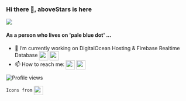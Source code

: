 ### Hi there 👋, aboveStars is here
![](https://media.giphy.com/media/l0K4k1O7RJSghST3a/giphy.gif)
#### As a person who lives on '**pale blue dot**' ...
- 🔭 I’m currently working on DigitalOcean Hosting & Firebase Realtime Database
[<img align= "center" src="https://img.icons8.com/emoji/344/droplet.png" width="25"/>](https://www.digitalocean.com/)
[<img align= "center" src="https://img.icons8.com/color/344/firebase.png" width="25"/>](https://firebase.google.com/)
- 📫 How to reach me:
[<img align= "center" src="https://img.icons8.com/color/344/apple-mail.png" width="25"/>](mailto:yunuskorkmazitu@gmail.com)
[<img align= "center" src="https://img.icons8.com/color/344/instagram-new--v2.png" width="25"/>](https://www.instagram.com/yunus20korkmaz03/) 

![Profile views](https://gpvc.arturio.dev/aboveStars)

`Icons from`
[<img align= "center" src="https://img.icons8.com/color/344/icons8-new-logo.png" width="25"/>](https://icons8.com/)
